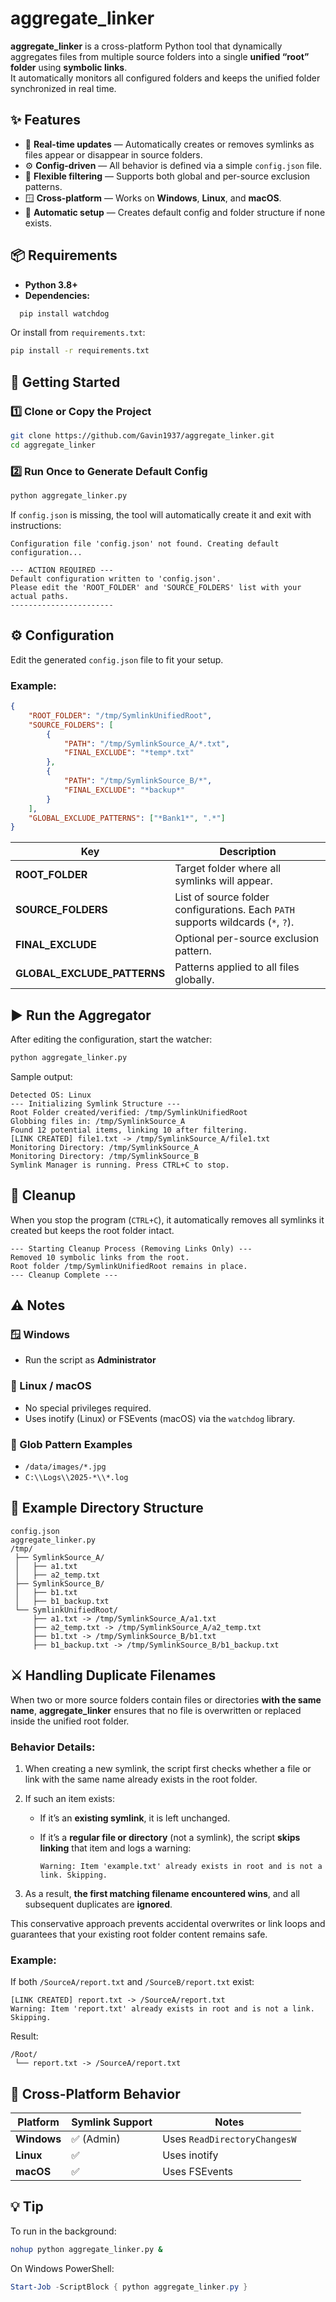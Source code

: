 # aggregate_linker

**aggregate_linker** is a cross-platform Python tool that dynamically aggregates files from multiple source folders into a single **unified “root” folder** using **symbolic links**.  
It automatically monitors all configured folders and keeps the unified folder synchronized in real time.  

## ✨ Features

- 🔁 **Real-time updates** — Automatically creates or removes symlinks as files appear or disappear in source folders.  
- ⚙️ **Config-driven** — All behavior is defined via a simple `config.json` file.  
- 🧹 **Flexible filtering** — Supports both global and per-source exclusion patterns.  
- 🪟 **Cross-platform** — Works on **Windows**, **Linux**, and **macOS**.  
- 🧱 **Automatic setup** — Creates default config and folder structure if none exists.  

## 📦 Requirements

- **Python 3.8+**
- **Dependencies:**
```bash
  pip install watchdog
````

Or install from `requirements.txt`:

```bash
pip install -r requirements.txt
```

## 🚀 Getting Started

### 1️⃣ Clone or Copy the Project

```bash
git clone https://github.com/Gavin1937/aggregate_linker.git
cd aggregate_linker
```

### 2️⃣ Run Once to Generate Default Config

```bash
python aggregate_linker.py
```

If `config.json` is missing, the tool will automatically create it and exit with instructions:

```
Configuration file 'config.json' not found. Creating default configuration...

--- ACTION REQUIRED ---
Default configuration written to 'config.json'.
Please edit the 'ROOT_FOLDER' and 'SOURCE_FOLDERS' list with your actual paths.
-----------------------
```

## ⚙️ Configuration

Edit the generated `config.json` file to fit your setup.

### Example:

```json
{
    "ROOT_FOLDER": "/tmp/SymlinkUnifiedRoot",
    "SOURCE_FOLDERS": [
        {
            "PATH": "/tmp/SymlinkSource_A/*.txt",
            "FINAL_EXCLUDE": "*temp*.txt"
        },
        {
            "PATH": "/tmp/SymlinkSource_B/*",
            "FINAL_EXCLUDE": "*backup*"
        }
    ],
    "GLOBAL_EXCLUDE_PATTERNS": ["*Bank1*", ".*"]
}
```

| Key                         | Description                                                                      |
|-----------------------------|----------------------------------------------------------------------------------|
| **ROOT_FOLDER**             | Target folder where all symlinks will appear.                                    |
| **SOURCE_FOLDERS**          | List of source folder configurations. Each `PATH` supports wildcards (`*`, `?`). |
| **FINAL_EXCLUDE**           | Optional per-source exclusion pattern.                                           |
| **GLOBAL_EXCLUDE_PATTERNS** | Patterns applied to all files globally.                                          |

## ▶️ Run the Aggregator

After editing the configuration, start the watcher:

```bash
python aggregate_linker.py
```

Sample output:

```
Detected OS: Linux
--- Initializing Symlink Structure ---
Root Folder created/verified: /tmp/SymlinkUnifiedRoot
Globbing files in: /tmp/SymlinkSource_A
Found 12 potential items, linking 10 after filtering.
[LINK CREATED] file1.txt -> /tmp/SymlinkSource_A/file1.txt
Monitoring Directory: /tmp/SymlinkSource_A
Monitoring Directory: /tmp/SymlinkSource_B
Symlink Manager is running. Press CTRL+C to stop.
```

## 🧼 Cleanup

When you stop the program (`CTRL+C`), it automatically removes all symlinks it created but keeps the root folder intact.

```
--- Starting Cleanup Process (Removing Links Only) ---
Removed 10 symbolic links from the root.
Root folder /tmp/SymlinkUnifiedRoot remains in place.
--- Cleanup Complete ---
```

## ⚠️ Notes

### 🪟 Windows

* Run the script as **Administrator**

### 🐧 Linux / macOS

* No special privileges required.
* Uses inotify (Linux) or FSEvents (macOS) via the `watchdog` library.

### 🧩 Glob Pattern Examples

* `/data/images/*.jpg`
* `C:\\Logs\\2025-*\\*.log`

## 📁 Example Directory Structure

```
config.json
aggregate_linker.py
/tmp/
 ├── SymlinkSource_A/
 │   ├── a1.txt
 │   ├── a2_temp.txt
 ├── SymlinkSource_B/
 │   ├── b1.txt
 │   ├── b1_backup.txt
 └── SymlinkUnifiedRoot/
     ├── a1.txt -> /tmp/SymlinkSource_A/a1.txt
     ├── a2_temp.txt -> /tmp/SymlinkSource_A/a2_temp.txt
     ├── b1.txt -> /tmp/SymlinkSource_B/b1.txt
     ├── b1_backup.txt -> /tmp/SymlinkSource_B/b1_backup.txt
```

## ⚔️ Handling Duplicate Filenames

When two or more source folders contain files or directories **with the same name**,
**aggregate_linker** ensures that no file is overwritten or replaced inside the unified root folder.

### Behavior Details:

1. When creating a new symlink, the script first checks whether a file or link with the same name already exists in the root folder.
2. If such an item exists:

   * If it’s an **existing symlink**, it is left unchanged.
   * If it’s a **regular file or directory** (not a symlink), the script **skips linking** that item and logs a warning:

     ```
     Warning: Item 'example.txt' already exists in root and is not a link. Skipping.
     ```
3. As a result, **the first matching filename encountered wins**, and all subsequent duplicates are **ignored**.

This conservative approach prevents accidental overwrites or link loops and guarantees that your existing root folder content remains safe.

### Example:

If both `/SourceA/report.txt` and `/SourceB/report.txt` exist:

```
[LINK CREATED] report.txt -> /SourceA/report.txt
Warning: Item 'report.txt' already exists in root and is not a link. Skipping.
```

Result:

```
/Root/
 └── report.txt -> /SourceA/report.txt
```

## 🧩 Cross-Platform Behavior

| Platform    | Symlink Support | Notes                        |
|-------------|-----------------|------------------------------|
| **Windows** | ✅ (Admin)       | Uses `ReadDirectoryChangesW` |
| **Linux**   | ✅               | Uses inotify                 |
| **macOS**   | ✅               | Uses FSEvents                |

## 💡 Tip

To run in the background:

```bash
nohup python aggregate_linker.py &
```

On Windows PowerShell:

```powershell
Start-Job -ScriptBlock { python aggregate_linker.py }
```
